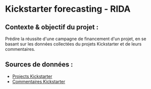 # Kickstarter forecasting - RIDA

## Contexte & objectif du projet :
Prédire la réussite d'une campagne de financement d'un projet, en se basant sur
les données collectées du projets Kickstarter et de leurs commentaires.

## Sources de données :
- [Projects Kickstarter](https://www.kaggle.com/datasets/kemical/kickstarter-projects/data?select=ks-projects-201801.csv)
- [Commentaires Kickstarter](https://www.kaggle.com/datasets/alonsopuente/kickstarter-projects-comments/data?select=Comentarios.csv)
